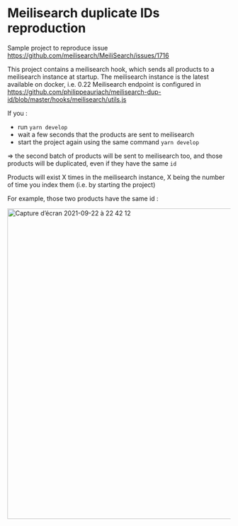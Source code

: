 # Meilisearch duplicate IDs reproduction

Sample project to reproduce issue https://github.com/meilisearch/MeiliSearch/issues/1716

This project contains a meilisearch hook, which sends all products to a meilisearch instance at startup.
The meilisearch instance is the latest available on docker, i.e. 0.22
Meilisearch endpoint is configured in https://github.com/philippeauriach/meilisearch-dup-id/blob/master/hooks/meilisearch/utils.js

If you :
- run `yarn develop`
- wait a few seconds that the products are sent to meilisearch 
- start the project again using the same command `yarn develop`

=> the second batch of products will be sent to meilisearch too, and those products will be duplicated, even if they have the same `id`

Products will exist X times in the meilisearch instance, X being the number of time you index them (i.e. by starting the project)

For example, those two products have the same id :

<img width="699" alt="Capture d’écran 2021-09-22 à 22 42 12" src="https://user-images.githubusercontent.com/920265/134418849-7f5df199-1d6e-4312-8548-152d4513b78e.png">
